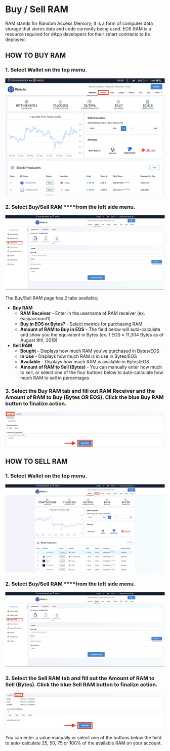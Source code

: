 # Buy / Sell RAM

RAM stands for Random Access Memory; it is a form of computer data storage that stores data and code currently being used. EOS RAM is a resource required for dApp developers for their smart contracts to be deployed. 

## HOW TO BUY RAM

### 1. Select **Wallet** on the top menu.

![](../.gitbook/assets/image%20%2854%29.png)

### 2. Select Buy/Sell RAM ****from the left side menu.

![](../.gitbook/assets/image%20%28125%29.png)

The Buy/Sell RAM page has 2 tabs available;

* **Buy RAM** 
  * **RAM Receiver** - Enter in the username of RAM receiver \(ex. easyaccount1\)
  * **Buy in EOS or Bytes?** - Select metrics for purchasing RAM
  * **Amount of RAM to Buy in EOS** - The field below will auto-calculate and show you the equivalent in Bytes \(ex. 1 EOS ≈ 11,304 Bytes as of August 9th, 2019\)
* **Sell RAM**
  * **Bought** - Displays how much RAM you've purchased in Bytes/EOS
  * **In Use** - Displays how much RAM is in use in Bytes/EOS
  * **Available** - Displays how much RAM is available in Bytes/EOS
  * **Amount of RAM to Sell \(Bytes\)** - You can manually enter how much to sell, or select one of the four buttons below to auto-calculate how much RAM to sell in percentages

### **3.** Select the Buy RAM tab and fill out RAM Receiver and the Amount of RAM to Buy \(Bytes OR EOS\). Click the blue Buy RAM button to finalize action.

![](../.gitbook/assets/image%20%28143%29.png)

## HOW TO SELL RAM

### 1. Select **Wallet** on the top menu.

![](../.gitbook/assets/image%20%2857%29.png)

### 2. Select Buy/Sell RAM ****from the left side menu.

![](../.gitbook/assets/image%20%28125%29.png)

### 3. Select the Sell RAM tab and fill out the Amount of RAM to Sell \(Bytes\). Click the blue Sell RAM button to finalize action.

![](../.gitbook/assets/image%20%28200%29.png)

You can enter a value manually or select one of the buttons below the field to auto-calculate 25, 50, 75 or 100% of the available RAM on your account.



